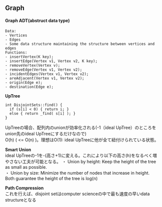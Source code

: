 
## Graph

#### Graph ADT(abstruct data type)
```
Data:
- Vertices
- Edges
- Some data structure maintaining the structure between vertices and edges
Functions:
- insertVertex(K key);
- insertEdge(Vertex v1, Vertex v2, K key);
- removeVertex(Vertex v);
- removeEdge(Vertex v1, Vertex v2);
- incidentEdges(Vertex v1, Vertex v2);
- areAdjacent(Vertex v1, Vertex v2);
- origin(Edge e);
- destination(Edge e);

```

**UpTree**<br>
```
int DisjointSets::find() {
  if (s[i] < 0) { return i; }
  else { return _find( s[i] ); }
}
```
UpTreeの場合、配列内のunionが効率化される(-1（ideal UpTree）のところをunion先のideal UpTreeにするだけなので)<br>
O(h) ( <= O(n) )。理想はO(1): ideal UpTreeに他が全て紐付けられている状態。<br>

**Smart Union**<br>
ideal UpTreeの-1を-(高さ+1)に変える。これにより以下の高さ(h)をなるべく増やさない工夫が可能となる。
・ Union by height: Keep the height of the tree as small as possible.<br>
・ Union by size: Minimize the number of nodes that increase in height.<br>
Both guarantee the height of the tree is log(n)<br>

**Path Compression**<br>
これを行えば、disjoint setはcomputer scienceの中で最も速度の早いdata structureとなる<br>


